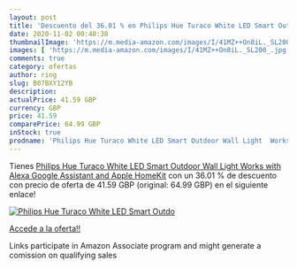 ```yaml
---
layout: post
title: 'Descuento del 36.01 % en Philips Hue Turaco White LED Smart Outdo'
date: 2020-11-02 00:40:38
thumbnailImage: 'https://m.media-amazon.com/images/I/41MZ++On8iL._SL200_.jpg'
images: [ 'https://m.media-amazon.com/images/I/41MZ++On8iL._SL200_.jpg' ]
comments: true
category: ofertas
author: ring
slug: B07BXY12YB
description:
actualPrice: 41.59 GBP
currency: GBP
price: 41.59
comparePrice: 64.99 GBP
inStock: true
prodname: 'Philips Hue Turaco White LED Smart Outdoor Wall Light  Works with Alexa  Google Assistant and Apple HomeKit'
---
```


Tienes [Philips Hue Turaco White LED Smart Outdoor Wall Light  Works with Alexa  Google Assistant and Apple HomeKit](https://www.amazon.co.uk/dp/B07BXY12YB/?tag=tolees0a-21) con un 36.01 % de descuento con precio de oferta de 41.59 GBP (original: 64.99 GBP) en el siguiente enlace!

[![Philips Hue Turaco White LED Smart Outdo](https://m.media-amazon.com/images/I/41MZ++On8iL._SL200_.jpg)](https://www.amazon.co.uk/dp/B07BXY12YB/?tag=tolees0a-21)

[Accede a la oferta!!](https://www.amazon.co.uk/dp/B07BXY12YB/?tag=tolees0a-21)

Links participate in Amazon Associate program and might generate a comission on qualifying sales


